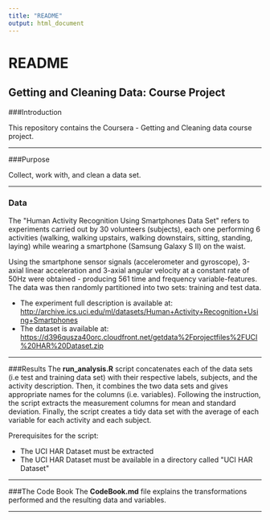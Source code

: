 ```yaml
---
title: "README"
output: html_document
---
```


# README

## Getting and Cleaning Data: Course Project


###Introduction 

This repository contains the Coursera - Getting and Cleaning data course project. 

---
 
###Purpose  

Collect, work with, and clean a data set. 

---

### Data 

The "Human Activity Recognition Using Smartphones Data Set" refers to experiments carried out by 30 volunteers (subjects), each one performing 6 activities (walking, walking upstairs, walking downstairs, sitting, standing, laying) while wearing a smartphone (Samsung Galaxy S II) on the waist. 

Using the smartphone sensor signals (accelerometer and gyroscope), 3-axial linear acceleration and 3-axial angular velocity at a constant rate of 50Hz were obtained - producing 561 time and frequency variable-features. The data was then randomly partitioned into two sets: training and test data. 

* The experiment full description is available at: http://archive.ics.uci.edu/ml/datasets/Human+Activity+Recognition+Using+Smartphones
* The dataset is available at: https://d396qusza40orc.cloudfront.net/getdata%2Fprojectfiles%2FUCI%20HAR%20Dataset.zip

---

###Results
The **run_analysis.R** script concatenates each of the data sets (i.e test and training data set) with their respective labels, subjects, and the activity description. Then, it combines the two data sets and gives appropriate names for the columns (i.e. variables). Following the instruction, the script extracts the measurement columns for mean and standard deviation. Finally, the script creates a tidy data set with the average of each variable for each activity and each subject. 

Prerequisites for the script:

* The UCI HAR Dataset must be extracted
* The UCI HAR Dataset must be available in a directory called "UCI HAR Dataset"


---

###The Code Book
The **CodeBook.md** file explains the transformations performed and the resulting data and variables.




---
